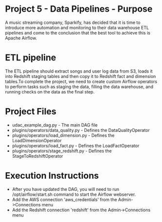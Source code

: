 # Project 5 - Data Pipelines - Purpose
A music streaming company, Sparkify, has decided that it is time to introduce more automation and monitoring to their data warehouse ETL pipelines and come to the conclusion that the best tool to achieve this is Apache Airflow.


# ETL pipeline
The ETL pipeline should extract songs and user log data from S3, loads it into Redshift staging tables and then copy it to Redshift fact and dimension tables.To complete the project, we need to create custom Airflow operators to perform tasks such as staging the data, filling the data warehouse, and running checks on the data as the final step.

# Project Files
- udac_example_dag.py - The main DAG file
- plugins/operators/data_quality.py - Defines the DataQualityOperator
- plugins/operators/load_dimension.py -  Defines the LoadDimensionOperator
- plugins/operators/load_fact.py -  Defines the LoadFactOperator
- plugins/operators/stage_redshift.py -  Defines the StageToRedshiftOperator

# Execution Instructions
- After you have updated the DAG, you will need to run /opt/airflow/start.sh command to start the Airflow webserver. 
- Add the AWS connection 'aws_credentials' from the Admin->Connections menu
- Add the Redshift connection 'redshift' from the Admin->Connections menu
